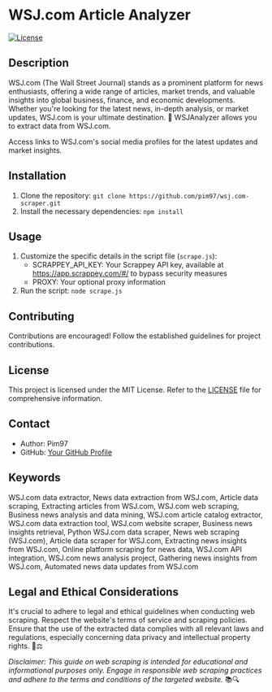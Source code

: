 # WSJ.com Article Analyzer

[![License](https://img.shields.io/badge/license-MIT-blue.svg)](LICENSE)

## Description

WSJ.com (The Wall Street Journal) stands as a prominent platform for news enthusiasts, offering a wide range of articles, market trends, and valuable insights into global business, finance, and economic developments. Whether you're looking for the latest news, in-depth analysis, or market updates, WSJ.com is your ultimate destination. 📰 WSJAnalyzer allows you to extract data from WSJ.com.

Access links to WSJ.com's social media profiles for the latest updates and market insights.

## Installation

1. Clone the repository: `git clone https://github.com/pim97/wsj.com-scraper.git`
2. Install the necessary dependencies: `npm install`

## Usage

1. Customize the specific details in the script file (`scrape.js`):
   - SCRAPPEY_API_KEY: Your Scrappey API key, available at https://app.scrappey.com/#/ to bypass security measures
   - PROXY: Your optional proxy information
2. Run the script: `node scrape.js`

## Contributing

Contributions are encouraged! Follow the established guidelines for project contributions.

## License

This project is licensed under the MIT License. Refer to the [LICENSE](LICENSE) file for comprehensive information.

## Contact

- Author: Pim97
- GitHub: [Your GitHub Profile](https://github.com/pim97/)

## Keywords
WSJ.com data extractor, News data extraction from WSJ.com, Article data scraping, Extracting articles from WSJ.com, WSJ.com web scraping, Business news analysis and data mining, WSJ.com article catalog extractor, WSJ.com data extraction tool, WSJ.com website scraper, Business news insights retrieval, Python WSJ.com data scraper, News web scraping (WSJ.com), Article data scraper for WSJ.com, Extracting news insights from WSJ.com, Online platform scraping for news data, WSJ.com API integration, WSJ.com news analysis project, Gathering news insights from WSJ.com, Automated news data updates from WSJ.com

## Legal and Ethical Considerations

It's crucial to adhere to legal and ethical guidelines when conducting web scraping. Respect the website's terms of service and scraping policies. Ensure that the use of the extracted data complies with all relevant laws and regulations, especially concerning data privacy and intellectual property rights. 🚫⚖️

*Disclaimer: This guide on web scraping is intended for educational and informational purposes only. Engage in responsible web scraping practices and adhere to the terms and conditions of the targeted website.* 📚🔍